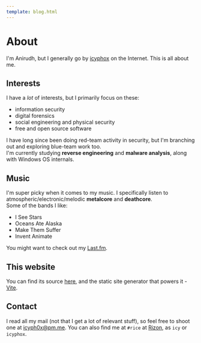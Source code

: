 ```yaml
---
template: blog.html
---
```


# About
I'm Anirudh, but I generally go by [icyphox](https://www.google.com/search?q=icyphox) on the Internet. This is all about me.

## Interests
I have a *lot* of interests, but I primarily focus on these:

- information security 
- digital forensics
- social engineering and physical security
- free and open source software

I have long since been doing red-team activity in security, but I'm branching out and exploring blue-team work too.  
I'm currently studying **reverse engineering** and **malware analysis**, along with Windows OS internals.

## Music
I'm super picky when it comes to my music. I specifically listen to atmospheric/electronic/melodic **metalcore** and **deathcore**.  
Some of the bands I like:

- I See Stars
- Oceans Ate Alaska
- Make Them Suffer
- Invent Animate

You might want to check out my [Last.fm](https://last.fm/user/icyphox).

## This website
You can find its source [here](https://github.com/icyphox/site), and the static site generator that powers it - [Vite](https://github.com/icyphox/vite). 

## Contact
I read all my mail (not that I get a lot of relevant stuff), so feel free to shoot one at [icyph0x@pm.me](mailto:icyph0x@pm.me). You can also find me at `#rice` at [Rizon](https://rizon.net), as `icy` or `icyphox`.

